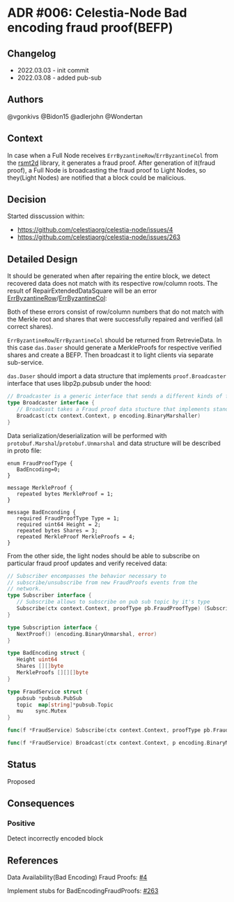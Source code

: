 # ADR #006: Celestia-Node Bad encoding fraud proof(BEFP)

## Changelog

- 2022.03.03 - init commit
- 2022.03.08 - added pub-sub

## Authors

@vgonkivs @Bidon15 @adlerjohn @Wondertan

## Context

In case when a Full Node receives `ErrByzantineRow`/`ErrByzantineCol` from the [rsmt2d](https://github.com/celestiaorg/rsmt2d) library, it generates a fraud proof.  After generation of it(fraud proof), a Full Node is broadcasting the fraud proof to Light Nodes, so they(Light Nodes) are notified that a block could be malicious.

## Decision

Started disscussion within:

- https://github.com/celestiaorg/celestia-node/issues/4
- https://github.com/celestiaorg/celestia-node/issues/263

## Detailed Design
It should be generated when after repairing the entire block, we detect recovered data does not match with its respective row/column roots. The result of RepairExtendedDataSquare will be an error [ErrByzantineRow](https://github.com/celestiaorg/rsmt2d/blob/f34ec414859fc834835ea97ed54300404eec1ac5/extendeddatacrossword.go#L18-L22)/[ErrByzantineCol](https://github.com/celestiaorg/rsmt2d/blob/f34ec414859fc834835ea97ed54300404eec1ac5/extendeddatacrossword.go#L28-L32):

Both of these errors consist of row/column numbers that do not match with the Merkle root and shares that were successfully repaired and verified (all correct shares).

`ErrByzantineRow`/`ErrByzantineCol` should be returned from RetrevieData. In this case `das.Daser` should generate a MerkleProofs for respective verified shares and create a BEFP. Then broadcast it to light clients via separate sub-service.

`das.Daser` should import a data structure that implements `proof.Broadcaster` interface that uses libp2p.pubsub under the hood:

```go
// Broadcaster is a generic interface that sends a different kinds of fraud proofs to all subscribed on particular topic nodes
type Broadcaster interface {
   // Broadcast takes a Fraud proof data stucture that implements standart BinaryMarshal interface and sends data to light nodes using libp2p pub-sub under the hood.
   Broadcast(ctx context.Context, p encoding.BinaryMarshaller)  
}
```

Data serialization/deserialization will be performed with `protobuf.Marshal`/`protobuf.Unmarshal` and data structure will be described in proto file:

```proto3
enum FraudProofType {
   BadEncoding=0;
}

message MerkleProof {
   repeated bytes MerkleProof = 1;
}

message BadEnconding {
   required FraudProofType Type = 1;
   required uint64 Height = 2;
   repeated bytes Shares = 3;
   repeated MerkleProof MerkleProofs = 4;
}
```

From the other side, the light nodes should be able to subscribe on particular fraud proof updates and verify received data:

```go
// Subscriber encompasses the behavior necessary to
// subscribe/unsubscribe from new FraudProofs events from the
// network.
type Subscriber interface {
   // Subscribe allows to subscribe on pub sub topic by it's type
   Subscribe(ctx context.Context, proofType pb.FraudProofType) (Subscription, error)
}
```

```go
type Subscription interface {
   NextProof() (encoding.BinaryUnmarshal, error)
}
```

```go
type BadEncoding struct {
   Height uint64
   Shares [][]byte
   MerkleProofs [][][]byte
}
```

```go
type FraudService struct {
   pubsub *pubsub.PubSub
   topic  map[string]*pubsub.Topic
   mu    sync.Mutex
}

func(f *FraudService) Subscribe(ctx context.Context, proofType pb.FraudProofType) (Subscription, error){}

func(f *FraudService) Broadcast(ctx context.Context, p encoding.BinaryMarshaller){}
```

## Status
Proposed

## Consequences

### Positive

Detect incorrectly encoded block

## References

Data Availability(Bad Encoding) Fraud Proofs: [#4](https://github.com/celestiaorg/celestia-node/issues/4)
   
Implement stubs for BadEncodingFraudProofs: [#263](https://github.com/celestiaorg/celestia-node/issues/263) 
